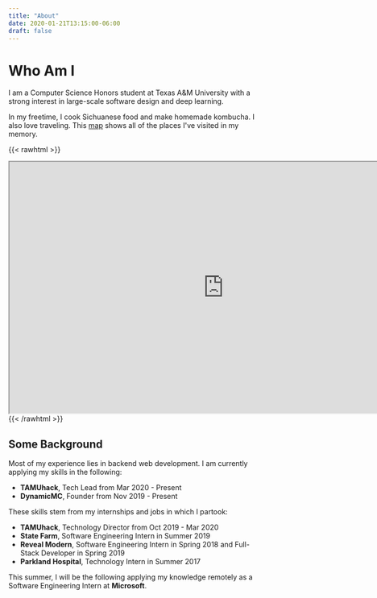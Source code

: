 ```yaml
---
title: "About"
date: 2020-01-21T13:15:00-06:00
draft: false
---
```


# Who Am I

I am a Computer Science Honors student at Texas A&M University with a strong interest in large-scale software design and deep learning.

In my freetime, I cook Sichuanese food and make homemade kombucha. I also love traveling. This [map](https://drive.google.com/open?id=1c79jtpQB5MpIzMxGQ-aAXcRqmA2pFt3M&usp=sharing) shows all of the places I've visited in my memory.

{{< rawhtml >}}
<iframe src="https://www.google.com/maps/d/u/1/embed?mid=1c79jtpQB5MpIzMxGQ-aAXcRqmA2pFt3M" width="850em" height="500em"></iframe>
{{< /rawhtml >}}


## Some Background

Most of my experience lies in backend web development. I am currently applying my skills in the following:
* **TAMUhack**, Tech Lead from Mar 2020 - Present
* **DynamicMC**, Founder from Nov 2019 - Present

These skills stem from my internships and jobs in which I partook:
* **TAMUhack**, Technology Director from Oct 2019 - Mar 2020
* **State Farm**, Software Engineering Intern in Summer 2019
* **Reveal Modern**, Software Engineering Intern in Spring 2018 and Full-Stack Developer in Spring 2019
* **Parkland Hospital**, Technology Intern in Summer 2017

This summer, I will be the following applying my knowledge remotely as a Software Engineering Intern at **Microsoft**.